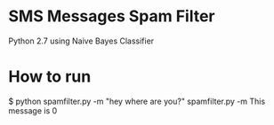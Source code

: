 # SMS Messages Spam Filter
Python 2.7 using Naive Bayes Classifier

# How to run
$ python spamfilter.py -m "hey where are you?"
spamfilter.py -m <message string>
This message is 0
